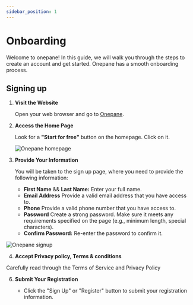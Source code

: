 ```yaml
---
sidebar_position: 1
---
```


# Onboarding


Welcome to onepane! In this guide, we will walk you through the steps to create an account and get started. Onepane has a smooth onboarding process.

## Signing up

1. **Visit the Website**

   Open your web browser and go to [Onepane](https://www.onepane.ai/).

2. **Access the Home Page**

   Look for a **"Start for free"** button on the homepage. Click on it.

    ![Onepane homepage](/images/signup/sign_up_1.png)

3. **Provide Your Information**

   You will be taken to the sign up page, where you need to provide the following information:
    - **First Name** && **Last Name:** Enter your full name.
    - **Email Address** Provide a valid email address that you have access to.
    - **Phone** Provide a valid phone number that you have access to.
    - **Password** Create a strong password. Make sure it meets any requirements specified on the page (e.g., minimum length, special characters).
    - **Confirm Password:** Re-enter the password to confirm it.

  ![Onepane signup](/images/signup/sign_up_2.png)

4. **Accept Privacy policy, Terms & conditions**

  Carefully read through the Terms of Service and Privacy Policy


6. **Submit Your Registration**

   - Click the "Sign Up" or "Register" button to submit your registration information.
